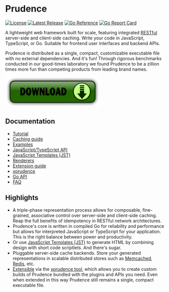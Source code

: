 Prudence
========

[![License](https://img.shields.io/badge/License-Apache%202.0-blue.svg)](https://opensource.org/licenses/Apache-2.0)
[![Latest Release](https://img.shields.io/github/release/tliron/prudence.svg)](https://github.com/tliron/prudence/releases/latest)
[![Go Reference](https://pkg.go.dev/badge/github.com/tliron/prudence.svg)](https://pkg.go.dev/github.com/tliron/prudence)
[![Go Report Card](https://goreportcard.com/badge/github.com/tliron/prudence)](https://goreportcard.com/report/github.com/tliron/prudence)

A lightweight web framework built for scale, featuring integrated
[RESTful](https://www.ics.uci.edu/~fielding/pubs/dissertation/rest_arch_style.htm) server-side and
client-side caching. Write your code in JavaScript, TypeScript, or Go. Suitable for frontend user
interfaces and backend APIs.

Prudence is distributed as a single, compact, customizable executable file with no external dependencies.
And it's fun! Through rigorous benchmarks conducted in our good-times laboratory we found Prudence to be
a zillion times more fun than competing products from leading brand names.

[![Download](assets/media/download.png "Download")](https://github.com/tliron/prudence/releases)


Documentation
-------------

* [Tutorial](TUTORIAL.md)
* [Caching guide](CACHING.md)
* [Examples](examples/README.md)
* [JavaScript/TypeScript API](https://prudence.threecrickets.com/assets/typescript/prudence/docs/)
* [JavaScript Templates (JST)](jst/README.md)
* [Renderers](render/README.md)
* [Extension guide](platform/README.md)
* [xprudence](xprudence/README.md)
* [Go API](https://pkg.go.dev/github.com/tliron/prudence)
* [FAQ](FAQ.md)


Highlights
----------

* A triple-phase representation process allows for composable, fine-grained, associative control over
  server-side and client-side caching. Reap the full benefits of idempotency in RESTful network
  architectures.
* Prudence's core is written in compiled Go for reliability and performance but allows for interpreted
  JavaScript or TypeScript for your application. This is the right balance between power and productivity.
* Or use [JavaScript Templates (JST)](jst/README.md) to generate HTML by combining design with short
  code scriptlets. And there's sugar.
* Pluggable server-side cache backends. Store your generated representations in scalable distributed
  stores such as [Memcached](https://memcached.org/), [Redis](https://redis.io/), etc.
* [Extensible](platform/README.md) via the [xprudence tool](xprudence/README.md), which allows you
  to create custom builds of Prudence bundled with the plugins and APIs you need. Even when extended in
  this way Prudence still remains a single, compact executable file.
